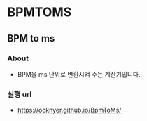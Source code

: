 # BPMTOMS

## BPM to ms

### About

- BPM을 ms 단위로 변환시켜 주는 계산기입니다.

### 실행 url

- https://ocknyer.github.io/BpmToMs/
